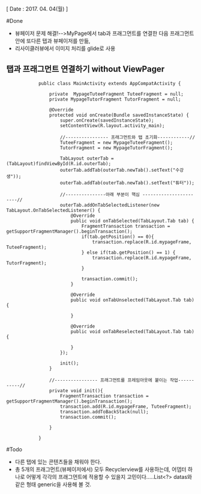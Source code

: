 [ Date : 2017. 04. 04(월) ]

#Done

 - 뷰페이저 문제 해결!-->MyPage에서 tab과 프래그먼트를 연결한 다음 프래그먼트 안에 또다른 탭과 뷰페이저를 만듦,
 - 리사이클러뷰에서 이미지 처리를 glide로 사용

## 탭과 프래그먼트 연결하기 without ViewPager

				public class MainActivity extends AppCompatActivity {
				
				    private  MypageTuteeFragment TuteeFragment = null;
				    private MypageTutorFragment TutorFragment = null;
				
				    @Override
				    protected void onCreate(Bundle savedInstanceState) {
				        super.onCreate(savedInstanceState);
				        setContentView(R.layout.activity_main);
						
						//---------------- 프래그먼트와 탭 초기화------------//
				        TuteeFragment = new MypageTuteeFragment();
				        TutorFragment = new MypageTutorFragment();
				
				        TabLayout outerTab = (TabLayout)findViewById(R.id.outerTab);
				        outerTab.addTab(outerTab.newTab().setText("수강생"));
				        outerTab.addTab(outerTab.newTab().setText("튜터"));
						
						//---------------아래 부분이 핵심 -----------------------//
				        outerTab.addOnTabSelectedListener(new TabLayout.OnTabSelectedListener() {
				            @Override
				            public void onTabSelected(TabLayout.Tab tab) {
				                FragmentTransaction transaction = getSupportFragmentManager().beginTransaction();
				                if(tab.getPosition() == 0){
				                    transaction.replace(R.id.mypageFrame, TuteeFragment);
				                } else if(tab.getPosition() == 1) {
				                    transaction.replace(R.id.mypageFrame, TutorFragment);
				                }
				
				                transaction.commit();
				            }
				
				            @Override
				            public void onTabUnselected(TabLayout.Tab tab) {
				
				            }
				
				            @Override
				            public void onTabReselected(TabLayout.Tab tab) {
				
				            }
				        });
				
				        init();
				    }
				
					//---------------- 프래그먼트를 프레임아웃에 붙이는 작업-----------//
				    private void init(){
				        FragmentTransaction transaction = getSupportFragmentManager().beginTransaction();
				        transaction.add(R.id.mypageFrame, TuteeFragment);
				        transaction.addToBackStack(null);
				        transaction.commit();
				
				    }
				
				}

#Todo

 - 다른 탭에 있는 콘텐츠들을 채워야 한다.
 - 총 5개의 프래그먼트(뷰페이저에서) 모두 Recyclerview를 사용하는데, 어뎁터 하나로 어떻게 각각의 프래그먼트에 적용할 수 있을지 고민이다.....List<?> datas와 같은 형태 generic을 사용해 볼 것.
